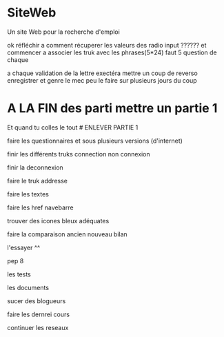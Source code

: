 # SiteWeb

Un site Web pour la recherche d'emploi

ok réfléchir a comment récuperer les valeurs des radio input ?????? et commencer a associer les truk avec les phrases(5*24) faut 5 question de chaque 

a chaque validation de la lettre exectéra mettre un coup de reverso enregistrer et genre le mec peu le faire sur plusieurs jours
du coup 

# A LA FIN des parti mettre un partie 1 

Et quand tu colles le tout # ENLEVER PARTIE 1





faire les questionnaires et sous plusieurs versions (d'internet)

finir les différents truks connection non connexion

finir la deconnexion

faire le truk addresse

faire les textes

faire les href navebarre

trouver des icones bleux adéquates

faire la comparaison ancien nouveau bilan

l'essayer ^^

pep 8

les tests

les documents

sucer des blogueurs

faire les dernrei cours

continuer les reseaux

